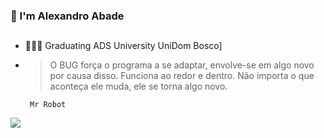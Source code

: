 ### 👤 I'm Alexandro Abade 
  
  ##
  
- 👨🏽‍🎓 Graduating ADS University UniDom Bosco]
- > O BUG força o programa a se adaptar, envolve-se em algo novo por causa disso. Funciona ao redor e dentro. Não importa o que aconteça ele muda, ele se torna algo novo.

       Mr Robot
 
<div> 
  <a href="https://www.youtube.com/channel/UCOeD90SDMG3xHaWJg9vZQbQ" target="_blank"></a>
  <a href="https://instagram.com/alexandroabade" target="_blank"></a>
  <a href = "mailto:alexandroabade@gmail.com"><img src="https://img.shields.io/badge/-Gmail-%23333?style=for-the-badge&logo=gmail&logoColor=white" target="_blank"></a>
  <a href="https://www.linkedin.com/in/alexandroabade" target="_blank"></a>
</div>  
